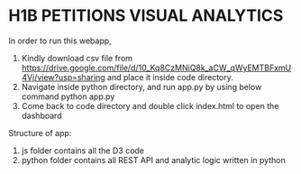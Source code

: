 # H1B PETITIONS VISUAL ANALYTICS

In order to run this webapp,

1. Kindly download csv file from https://drive.google.com/file/d/10_Kq8CzMNiQ8k_aCW_qWyEMTBFxmU4Vj/view?usp=sharing
   and place it inside code directory.	
2. Navigate inside python directory, and run app.py by using below command
   python app.py
3. Come back to code directory and double click index.html to open the dashboard


Structure of app:

1. js folder contains all the D3 code
2. python folder contains all REST API and analytic logic written in python 
